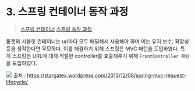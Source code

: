 # 3. 스프링 컨테이너 동작 과정
> [스프링 컨테이너](https://minwan1.github.io/2018/11/21/2018-11-21-jsp-springboot-%EB%8F%99%EC%9E%91%EA%B3%BC%EC%A0%95/)
> [스프링 동작 과정](https://victorydntmd.tistory.com/161?category=698080)


톰캣의 서블릿 컨테이너는 url마다 모두 매핑해서 사용해야 하며 이는 유지 보수, 확장성 등을 생각한다면 무모하다. 이를 해결하기 위해 스프링은 MVC 패턴을 도입하였다. 특히 스프링은 URL에 대해 적절한 controller를 호출해주기 위해 `FrontController 패턴`을 도입하였다.



![](https://t1.daumcdn.net/cfile/tistory/9971DB4E5D7D937728)
출처 : https://stargatex.wordpress.com/2015/12/08/spring-mvc-request-lifecycle/

